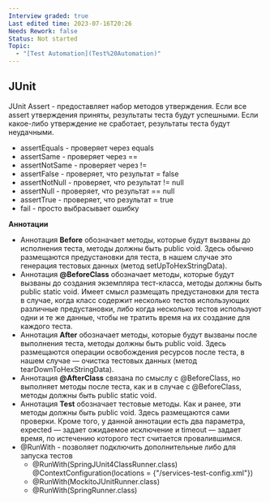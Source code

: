 ```yaml
---
Interview graded: true
Last edited time: 2023-07-16T20:26
Needs Rework: false
Status: Not started
Topic:
  - "[Test Automation](Test%20Automation)"
---
```

## **JUnit**

JUnit Assert - предоставляет набор методов утверждения. Если все assert утверждения приняты, результаты теста будут успешными. Если какое-либо утверждение не сработает, результаты теста будут неудачными.

- assertEquals - проверяет через equals
- assertSame - проверяет через ==
- assertNotSame - проверяет через !=
- assertFalse - проверяет, что результат = false
- assertNotNull - проверяет, что результат != null
- assertNull - проверяет, что результат == null
- assertTrue - проверяет, что результат = true
- fail - просто выбрасывает ошибку

**Аннотации**

- Аннотация **Before** обозначает методы, которые будут вызваны до исполнения теста, методы должны быть public void. Здесь обычно размещаются предустановки для теста, в нашем случае это генерация тестовых данных (метод setUpToHexStringData).
- Аннотация **@BeforeClass** обозначает методы, которые будут вызваны до создания экземпляра тест-класса, методы должны быть public static void. Имеет смысл размещать предустановки для теста в случае, когда класс содержит несколько тестов использующих различные предустановки, либо когда несколько тестов используют одни и те же данные, чтобы не тратить время на их создание для каждого теста.
- Аннотация **After** обозначает методы, которые будут вызваны после выполнения теста, методы должны быть public void. Здесь размещаются операции освобождения ресурсов после теста, в нашем случае — очистка тестовых данных (метод tearDownToHexStringData).
- Аннотация **@AfterClass** связана по смыслу с @BeforeClass, но выполняет методы после теста, как и в случае с @BeforeClass, методы должны быть public static void.
- Аннотация **Test** обозначает тестовые методы. Как и ранее, эти методы должны быть public void. Здесь размещаются сами проверки. Кроме того, у данной аннотации есть два параметра, expected — задает ожидаемое исключение и timeout — задает время, по истечению которого тест считается провалившимся.
- @RunWith - позволяет подключить дополнительные либо для запуска тестов
    - @RunWith(SpringJUnit4ClassRunner.class) @ContextConfiguration(locations = {"/services-test-config.xml"})
    - @RunWith(MockitoJUnitRunner.class)
    - @RunWith(SpringRunner.class)